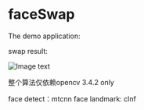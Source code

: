 # faceSwap

The demo application:

swap result:

![Image text](https://github.com/JianTse/faceSwap/tree/master/faceSwap/image/dst.jpg)

整个算法仅依赖opencv 3.4.2 only

face detect：mtcnn
face landmark: clnf
